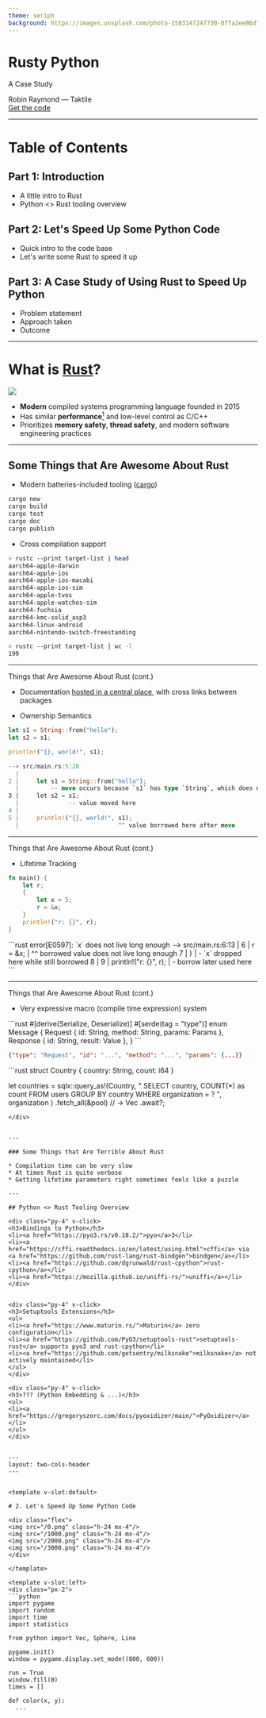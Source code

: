 ```yaml
---
theme: seriph
background: https://images.unsplash.com/photo-1583147247730-0ffa2ee86d72?ixlib=rb-4.0.3&ixid=MnwxMjA3fDB8MHxwaG90by1wYWdlfHx8fGVufDB8fHx8&auto=format&fit=crop&w=1470&q=80
---
```


# Rusty Python

A Case Study

<div class="pt-8">
    Robin Raymond &mdash; Taktile
</div>

<div class="abs-br m-6 flex gap-2">
  <a href="https://github.com/r-raymond/pyconde-2023" target="_blank" alt="GitHub"
    class="text-xl slidev-icon-btn opacity-50 !border-none !hover:text-white">
    Get the code <carbon-logo-github />
  </a>
</div>

---

# Table of Contents

## Part 1: Introduction
* A little intro to Rust
* Python <> Rust tooling overview

## Part 2: Let's Speed Up Some Python Code
* Quick intro to the code base
* Let's write some Rust to speed it up

## Part 3: A Case Study of Using Rust to Speed Up Python
* Problem statement
* Approach taken
* Outcome

---

# What is [Rust](https://www.rust-lang.org/)?

<img class="w-30 my-8" src="/rust.png" />


* **Modern** compiled systems programming language founded in 2015
* Has similar **performance**[^1] and low-level control as C/C++
* Prioritizes **memory safety**, **thread safety**, and modern software engineering practices


[^1]: In theory [could be faster](https://www.reddit.com/r/rust/comments/px72r1/what_makes_rust_faster_than_cc/) than C/C++, in [practice](https://benchmarksgame-team.pages.debian.net/benchmarksgame/fastest/rust-gpp.html) often a bit slower.
---

## Some Things that Are Awesome About Rust

* Modern batteries-included tooling ([cargo](https://doc.rust-lang.org/cargo/))

```bash
cargo new
cargo build
cargo test
cargo doc
cargo publish
```

* Cross compilation support

```bash
> rustc --print target-list | head
aarch64-apple-darwin
aarch64-apple-ios
aarch64-apple-ios-macabi
aarch64-apple-ios-sim
aarch64-apple-tvos
aarch64-apple-watchos-sim
aarch64-fuchsia
aarch64-kmc-solid_asp3
aarch64-linux-android
aarch64-nintendo-switch-freestanding

> rustc --print target-list | wc -l
199
```

---

<div class="opacity-50">
Things that Are Awesome About Rust (cont.)
</div>

* Documentation [hosted in a central place](https://docs.rs/pyo3/0.18.2/pyo3/), with cross links between packages


* Ownership Semantics
```rust
let s1 = String::from("hello");
let s2 = s1;

println!("{}, world!", s1);
```

```rust
--> src/main.rs:5:28
  |
2 |     let s1 = String::from("hello");
  |         -- move occurs because `s1` has type `String`, which does not implement the `Copy` trait
3 |     let s2 = s1;
  |              -- value moved here
4 |
5 |     println!("{}, world!", s1);
  |                            ^^ value borrowed here after move
```

---

<div class="opacity-50">
Things that Are Awesome About Rust (cont.)
</div>

* Lifetime Tracking
```rust
fn main() {
    let r;
    {
        let x = 5;
        r = &x;
    }
    println!("r: {}", r);
}
```

<div v-click>
```rust
error[E0597]: `x` does not live long enough
 --> src/main.rs:6:13
  |
6 |         r = &x;
  |             ^^ borrowed value does not live long enough
7 |     }
  |     - `x` dropped here while still borrowed
8 |
9 |     println!("r: {}", r);
  |                       - borrow later used here
```
</div>

---

<div class="opacity-50">
Things that Are Awesome About Rust (cont.)
</div>

* Very expressive macro (compile time expression) system

<div v-click>
```rust
#[derive(Serialize, Deserialize)]
#[serde(tag = "type")]
enum Message {
    Request { id: String, method: String, params: Params },
    Response { id: String, result: Value },
}
```

```json
{"type": "Request", "id": "...", "method": "...", "params": {...}}
```
</div>

<div v-click>
```rust
struct Country { country: String, count: i64 }

let countries = sqlx::query_as!(Country,
        "
SELECT country, COUNT(*) as count
FROM users
GROUP BY country
WHERE organization = ?
        ",
        organization
    )
    .fetch_all(&pool) // -> Vec<Country>
    .await?;
```
</div>


---

### Some Things that Are Terrible About Rust

* Compilation time can be very slow
* At times Rust is quite verbose
* Getting lifetime parameters right sometimes feels like a puzzle

---

## Python <> Rust Tooling Overview

<div class="py-4" v-click>
<h3>Bindings to Python</h3>
<li><a href="https://pyo3.rs/v0.18.2/">pyo</a>3</li>
<li><a href="https://cffi.readthedocs.io/en/latest/using.html">cffi</a> via <a href="https://github.com/rust-lang/rust-bindgen">bindgen</a></li>
<li><a href="https://github.com/dgrunwald/rust-cpython">rust-cpython</a></li>
<li><a href="https://mozilla.github.io/uniffi-rs/">uniffi</a></li>
</div>


<div class="py-4" v-click>
<h3>Setuptools Extensions</h3>
<ul>
<li><a href="https://www.maturin.rs/">Maturin</a> zero configuration</li>
<li><a href="https://github.com/PyO3/setuptools-rust">setuptools-rust</a> supports pyo3 and rust-cpython</li>
<li><a href="https://github.com/getsentry/milksnake">milksnake</a> not actively maintained</li>
</ul>
</div>

<div class="py-4" v-click>
<h3>??? (Python Embedding & ...)</h3>
<ul>
<li><a href="https://gregoryszorc.com/docs/pyoxidizer/main/">PyOxidizer</a></li>
</ul>
</div>


---
layout: two-cols-header
---


<template v-slot:default>

# 2. Let's Speed Up Some Python Code

<div class="flex">
<img src="/0.png" class="h-24 mx-4"/>
<img src="/1000.png" class="h-24 mx-4"/>
<img src="/2000.png" class="h-24 mx-4"/>
<img src="/3000.png" class="h-24 mx-4"/>
</div>

</template>

<template v-slot:left>
<div class="px-2">
```python
import pygame
import random
import time
import statistics

from python import Vec, Sphere, Line

pygame.init()
window = pygame.display.set_mode((800, 600))

run = True
window.fill(0)
times = []

def color(x, y):
  ...

```
</div>
</template>


<template v-slot:right>
<div class="px-2">
```python
start = 0

while run:
    for event in pygame.event.get():
        if event.type == pygame.QUIT:
            run = False

    for i in range(start, min(800 * 600, start + 200)):
        x = i % 800
        y = i // 800
        window.set_at((x, y), color(x, y))

    start += 200

    pygame.display.flip()

pygame.quit()
```
</div>
</template>

---
layout: image-right
image: /pyconde2023/tracing.png
---

#### The Logic

```python
def color(x, y):
    screen_point = Vec(
        8.0 * x / 800, 6.0 * y / 600, 0.0)
    screen_dir = Vec(0.0, 0.0, 1.0)
    sphere = Vec(4.0, 3.0, 10.0)
    radius = 2.0
    light = Vec(8.0, 0.0, 7.0)

    line = Line(screen_point, screen_dir)
    sphere = Sphere(sphere, radius)

    intersect = sphere.intersect(line)

    if intersect is None:
        return (100, 100, 100)

    normal = sphere.get_normal(intersect)
    light_ray = (light - intersect).normal()

    return (
        max(int(normal * light_ray * 255), 30),
        0,
        0
    )
```


---
layout: two-cols-header
---
<template v-slot:left>
<div class="px-2">
```python
import math

class Vec:
    def __init__(self, x, y, z):
        self.x = x
        self.y = y
        self.z = z

    def __add__(self, other):
        return Vec(
            self.x + other.x,
            self.y + other.y,
            self.z + other.z,
        )

    def __len__(self):
        return math.sqrt(self * self)

    def scale(self, fac):
        return Vec(
            self.x * fac,
            self.y * fac,
            self.z * fac
        )

    [...]
```
</div>
</template>
<template v-slot:right>
<div class="px-2">
```python
class Sphere:
    def __init__(self, q, r):
        self.q = q
        self.r = r

    def intersect(self, line):
        dif = line.p - self.q
        sp = line.v * dif
        rat = 4 * (sp * sp - (dif * dif - self.r**2))
        if rat >= 0:
            sqrat = math.sqrt(rat)
            t = min(
                -1 * sp + sqrat / 2, -1 * sp - sqrat / 2)
            return line.p + line.v.scale(t)
        else:
            return None

    def get_normal(self, p):
        dif = p - self.q
        return dif.normal()

class Line:
    def __init__(self, p, v):
        self.p = p
        self.v = v
```
</div>
</template>

---

#### Looking for the Bottleneck

```bash
python -m cProfile -o python.prof ray_trace.py
snakeviz python.prof
```

<img class="w-full" src="/python_snakeviz.png" />

---
layout: two-cols-header
---

#### On Our Way to Micro Benchmarking

<template v-slot:left>
```python
times = []

def color(x, y):
    start = time.perf_counter_ns()

    [...]

    end = time.perf_counter_ns()
    times.append(end - start)
    return result

[...]

normal_dist = NormalDist.from_samples(times)
_, bins, _ = plt.hist(times, bins=100, density=True)
plt.plot(bins,
    scipy.stats.norm.pdf(
        bins, normal_dist.mean, normal_dist.stdev
  )
)
[...]

plt.xlim(0, 20000)
plt.savefig("performance.png")
```
</template>

<template v-slot:right>
<img src="/python_perf.png" />
</template>


---
layout: two-cols-header
---

#### Let's Write Some Rust

<template v-slot:left>
<div class="pr-2">
```bash
> maturin new rust
? 🤷 Which kind of bindings to use?
❯ pyo3
  rust-cpython
  cffi
  uniffi
  bin
📖 Documentation: https://maturin.rs/bindings.html · pyo3
✨ Done! New project created rust
```

```bash
> tree rust
rust
├── Cargo.toml
├── pyproject.toml
└── src
    └── lib.rs

1 directory, 3 files
```
</div>
</template>

<template v-slot:right>
```bash
> cat rust/pyproject.toml
[build-system]
requires = ["maturin>=0.14,<0.15"]
build-backend = "maturin"

[project]
name = "rust"
requires-python = ">=3.7"
classifiers = [
"Programming Language::Rust",
"Programming Language::Python::Implementation::CPython",
"Programming Language::Python::Implementation::PyPy",
]


[tool.maturin]
features = ["pyo3/extension-module"]
```
</template>


---
layout: two-cols-header
---

#### Project is Adhering to PEP 517

<template v-slot:left>
<div class="pr-2">
```bash
> python -m build
* Creating venv isolated environment...
* Installing packages in isolated environment... (maturin>=0.14,<0.15)
* Getting build dependencies for sdist...
* Building sdist...
Running `maturin pep517 write-sdist --sdist-directory /home/robin/code/pyconde/rust/dist`
    Updating crates.io index
  Downloaded windows_i686_msvc v0.42.2
  [...]
  Downloaded 8 crates (4.2 MB) in 0.88s
🔗 Found pyo3 bindings
🐍 Found CPython 3.10 at /run/user/1000/build-env-2sml89ij/bin/python3
📡 Using build options features from pyproject.toml
⚠️  Warning: Attempting to include the sdist output tarball /home/robin/code/pyconde/rust/dist/test-0.1.0.tar.gz into itself! Check 'cargo package --list' output.
📦 Built source distribution to /home/robin/code/pyconde/rust/dist/test-0.1.0.tar.gz
rust-0.1.0.tar.gz
* Building wheel from sdist
* Creating venv isolated environment...
* Installing packages in isolated environment... (maturin>=0.14,<0.15)
* Getting build dependencies for wheel...
* Building wheel...
...
```
</div>
</template>

<template v-slot:right>
```bash
...
Running `maturin pep517 build-wheel -i /run/user/1000/build-env-4eylybhs/bin/python --compatibility off`
🔗 Found pyo3 bindings
🐍 Found CPython 3.10 at /run/user/1000/build-env-4eylybhs/bin/python
📡 Using build options features from pyproject.toml
   Compiling target-lexicon v0.12.6
   [...]
   Compiling pyo3-build-config v0.18.2
   Compiling parking_lot v0.12.1
   Compiling pyo3-ffi v0.18.2
   Compiling pyo3 v0.18.2
   Compiling pyo3-macros-backend v0.18.2
   Compiling pyo3-macros v0.18.2
   Compiling rust v0.1.0 (/run/user/1000/build-via-sdist-z39k_xis/test-0.1.0)
    Finished release [optimized] target(s) in 8.33s
📦 Built wheel for CPython 3.10 to /run/user/1000/build-via-sdist-z39k_xis/rust-0.1.0/target/wheels/test-0.1.0-cp310-cp310-linux_x86_64.whl
/run/user/1000/build-via-sdist-z39k_xis/rust-0.1.0/target/wheels/test-0.1.0-cp310-cp310-linux_x86_64.whl
Successfully built rust-0.1.0.tar.gz and test-0.1.0-cp310-cp310-linux_x86_64.whl
```
</template>

---
layout: two-cols-header
---

#### Let's Implement Vector


<template v-slot:left>
<div class="px-2">
```rust
#[pyclass]
#[derive(Clone)]
struct Vec {
    pub x: f32,
    pub y: f32,
    pub z: f32,
}

#[pymethods]
impl Vec {
  #[new]
  fn init(x: f32, y: f32, z: f32) -> Vec {
    Vec { x, y, z }
  }

  fn __add__(&self, o: &Vec) -> Vec {
    Vec {x: self.x + o.x, y: self.y + o.y, z: self.z + o.z} 
  }

  fn __sub__(&self, o: &Vec) -> Vec {
    Vec {x: self.x - o.x, y: self.y - o.y, z: self.z - o.z} 
  }
...
```
</div>
</template>

<template v-slot:right>
```rust
...
  fn __mul__(&self, o: &Vec) -> f32 {
    self.x * o.x + self.y * o.y + self.z * o.z
  }

  fn len(&self) -> f32 {
    self.__mul__(&self).sqrt()
  }

  fn scale(&self, fac: f32) -> Vec {
    Vec {x: self.x * fac, y: self.y * fac, z: self.z * fac}
  }

  fn normal(&self) -> Vec {
    self.scale(1.0 / self.len())
  }

  fn __repr__(&self) -> String {
    format!("({}, {}, {})", self.x, self.y, self.z)
  }
}
```
</template>

---

#### Repl Session

```bash
maturin develop
🔗 Found pyo3 bindings
🐍 Found CPython 3.10 at /home/robin/code/pyconde/env/bin/python
   Compiling target-lexicon v0.12.6
   [...]
   Compiling rust v0.1.0 (/home/robin/code/pyconde/rust)
    Finished dev [unoptimized + debuginfo] target(s) in 8.36s
📦 Built wheel for CPython 3.10 to /run/user/1000/.tmpOqgCta/rust-0.1.0-cp310-cp310-linux_x86_64.whl
🛠 Installed rust-0.1.0
```

```python
Python 3.10.9 (main, Dec  6 2022, 18:44:57) [GCC 11.3.0] on linux
Type "help", "copyright", "credits" or "license" for more information.
>>> import rust
>>> x = rust.Vec(1, 2, 3)
>>> x
(1, 2, 3)
>>> x + x
(2, 4, 6)
>>> x * x
14.0
>>> x.len()
3.7416574954986572
>>> type(x)
<class 'builtins.Vec'>
```

---
layout: two-cols-header
---

#### Sphere


<template v-slot:left>
<div class="px-2">
```rust
#[pyclass]
struct Sphere {
    pub center: Vec,
    pub radius: f32,
}

#[pymethods]
impl Sphere {
  #[new]
  fn init(center: &Vec, radius: f32) -> Sphere {
    Sphere {
      center: center.clone(), radius
    }
  }

  fn intersect(&self, line: &Line) -> Option<Vec> {
    let diff = line.start.__sub__(&self.center);
    let sp = line.dir.__mul__(&diff);

    let rat = 4. * (sp * sp -
      (diff.__mul__(&diff) - self.radius * self.radius));

...
```
</div>
</template>

<template v-slot:right>
```rust
...

    if rat < 0. {
      return None;
    }

    let sqrat = rat.sqrt() / 2.0;
    let t = (-1. * sp + sqrat).min(-1. * sp - sqrat);
    Some (line.start.__add__(&line.dir.scale(t)))
  }

  fn get_normal(&self, pos: &Vec) -> Vec {
    (pos.__sub__(&self.center)).normal()
  }
}
```
</template>

---

#### Line and Python Module

```rust
#[pyclass]
struct Line {
    pub start: Vec,
    pub dir: Vec,
}

#[pymethods]
impl Line {
    #[new]
    fn init(start: &Vec, dir: &Vec) -> Line {
        Line {
            start: start.clone(), dir: dir.clone()
        }
    }
}

#[pymodule]
fn rust(_py: Python, m: &PyModule) -> PyResult<()> {
    m.add_class::<Vec>()?;
    m.add_class::<Sphere>()?;
    m.add_class::<Line>()?;
    Ok(())
}
```

---
layout: two-cols-header
---

#### Making Use of Our Rust Implementation

```bash
diff --git a/ray_trace.py b/ray_trace.py
-from python import Vec, Sphere, Line
+from rust import Vec, Sphere, Line
```

<template v-slot:left>
  <img src="/python_perf.png" />
</template>
<template v-slot:right>
  <img src="/rust_perf.png" />
</template>

---

## Comparing Speed Up Solutions

<img src="/comparison.png" class="w-full" />

---

# Part 3: Case Study: Graph Executions


<img class="w-full" src="/taktile.png" />


---

# Part 3: Case Study: Graph Executions

<img class="w-full" src="/taktile2.png" />


---
## How Slow is Slow?

About **200 ms** response time. Of that we spend about **100ms** executing the graph.

<img class="w-full" src="/slow.png" />


---


## Spike: Can We Rewrite the Execution Logic in Rust?

<v-clicks>

* Size of Project:
  * Lambda:
    ```bash
    lambda> find . -name '*.py' | xargs wc -l
    ...
    871 total 
    ```
  * Package:
    ```bash
    package> find . -name '*.py' | xargs wc -l
    ...
    19070 total 
    ```
* Timebox: 3 workdays, 1 developer

</v-clicks>

<div class="font-bold w-full flex justify-center mt-8" v-click>
<div class="inline-block">
Goal: Setup a Proof of Concept for Running graph execution in Rust, calling into Python
</div>
</div>
<div class="w-full flex justify-center mt-4" v-click>
<div class="inline-block">
Scope: Implement a minimal set of features that allow for a fair comparison (vertical slice)
</div>
</div>

---

### Timeline

<img class="w-full" src="/timeline.png" />

---

### Result (The Good)

Graph execution runtime reduced to about **40 ms (from 100 ms)**, giving a **speedup of about 30%** of the **overall** response time.
<div>
  <img class="w-full" src="/fast.png" />
</div>

---

### Result (The Truth)

<v-clicks depth="2">

- About **30% speedup** of response time
- Significant trouble with any non-pure Python dependency (orjson, pandas, ...)
- Added complexity to our developer setup
- Speedup most likely less if we extend the vertical slice
- Debugging segfaults significantly slows down development time
- Other things to consider
  - Hiring Rust developers is hard and expensive
  - We don't have a lot of Rust expertise in house

</v-clicks>


<div class="font-bold text-red-800 w-full flex justify-center mt-8" v-click>
<div class="inline-block">
For now we won't continue exploring Rust FFI as a speedup.
</div>
</div>
<div v-click class="mt-8">
If anyone is interested in cross compiling a statically linked Python to
Lambda, check out <a href="https://github.com/r-raymond/pyconde-2023">GitHub</a>.
</div>


---

<div class="font-bold w-full flex justify-center mt-8">
  <div class="inline-block">
    <div class="py-8 flex flex-col justify-center">
      <div>Thank you for the attention! Q&A</div>
      <div class="flex justify-center">
      <img class="w-32" src="/qr-qanda.png" />
      </div>
    </div>
    <div class="py-8 flex flex-col justify-center">
      <div>Btw, we are hiring</div>
      <div class="py-4 flex justify-center">
      <img class="w-24" src="/qr-code.png" />
      </div>
    </div>
  </div>
</div>

---
